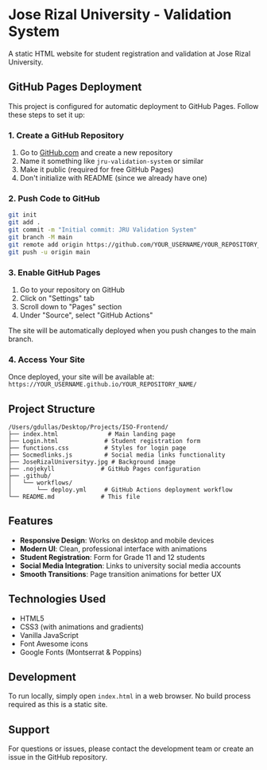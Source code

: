 # Jose Rizal University - Validation System

A static HTML website for student registration and validation at Jose Rizal University.

## GitHub Pages Deployment

This project is configured for automatic deployment to GitHub Pages. Follow these steps to set it up:

### 1. Create a GitHub Repository

1. Go to [GitHub.com](https://github.com) and create a new repository
2. Name it something like `jru-validation-system` or similar
3. Make it public (required for free GitHub Pages)
4. Don't initialize with README (since we already have one)

### 2. Push Code to GitHub

```bash
git init
git add .
git commit -m "Initial commit: JRU Validation System"
git branch -M main
git remote add origin https://github.com/YOUR_USERNAME/YOUR_REPOSITORY_NAME.git
git push -u origin main
```

### 3. Enable GitHub Pages

1. Go to your repository on GitHub
2. Click on "Settings" tab
3. Scroll down to "Pages" section
4. Under "Source", select "GitHub Actions"

The site will be automatically deployed when you push changes to the main branch.

### 4. Access Your Site

Once deployed, your site will be available at:
`https://YOUR_USERNAME.github.io/YOUR_REPOSITORY_NAME/`

## Project Structure

```
/Users/gdullas/Desktop/Projects/ISO-Frontend/
├── index.html              # Main landing page
├── Login.html             # Student registration form
├── functions.css          # Styles for login page
├── Socmedlinks.js         # Social media links functionality
├── JoseRizalUniversityy.jpg # Background image
├── .nojekyll             # GitHub Pages configuration
├── .github/
│   └── workflows/
│       └── deploy.yml     # GitHub Actions deployment workflow
└── README.md             # This file
```

## Features

- **Responsive Design**: Works on desktop and mobile devices
- **Modern UI**: Clean, professional interface with animations
- **Student Registration**: Form for Grade 11 and 12 students
- **Social Media Integration**: Links to university social media accounts
- **Smooth Transitions**: Page transition animations for better UX

## Technologies Used

- HTML5
- CSS3 (with animations and gradients)
- Vanilla JavaScript
- Font Awesome icons
- Google Fonts (Montserrat & Poppins)

## Development

To run locally, simply open `index.html` in a web browser. No build process required as this is a static site.

## Support

For questions or issues, please contact the development team or create an issue in the GitHub repository.